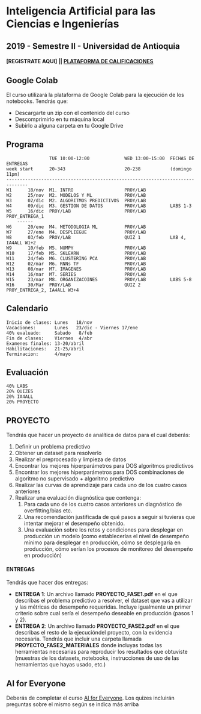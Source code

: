 # Inteligencia Artificial para las Ciencias e Ingenierías

## 2019 - Semestre II - Universidad de Antioquia

#### [REGISTRATE AQUI] || [PLATAFORMA DE CALIFICACIONES](https://m3g87w9l3k.execute-api.us-west-2.amazonaws.com/dev/rlxmooc/web/login)



## Google Colab

El curso utilizará la plataforma de Google Colab para la ejecución de los notebooks. Tendrás que:

- Descargarte un zip con el contenido del curso
- Descomprimirlo en tu máquina local
- Subirlo a alguna carpeta en tu Google Drive

## Programa
                    TUE 10:00-12:00             WED 13:00-15:00  FECHAS DE ENTREGAS
    week start      20-343                      20-238           (domingo 11pm)
    ------------------------------------------------------------------------------
    W1      18/nov  M1. INTRO                   PROY/LAB
    W2      25/nov  M2. MODELOS Y ML            PROY/LAB
    W3      02/dic  M2. ALGORITMOS PREDICTIVOS  PROY/LAB
    W4      09/dic  M3. GESTION DE DATOS        PROY/LAB         LABS 1-3
    W5      16/dic  PROY/LAB                    PROY/LAB         PROY_ENTREGA_1
        ------
    W6      20/ene  M4. METODOLOGIA ML          PROY/LAB
    W7      27/ene  M4. DESPLIEGUE              PROY/LAB         
    W8      03/feb  PROY/LAB                    QUIZ 1           LAB 4, IA4ALL W1+2
    W9      10/feb  M5. NUMPY                   PROY/LAB         
    W10     17/feb  M5. SKLEARN                 PROY/LAB         
    W11     24/feb  M6. CLUSTERING PCA          PROY/LAB
    W12     02/mar  M6. RNNs TF                 PROY/LAB
    W13     08/mar  M7. IMAGENES                PROY/LAB
    W14     16/mar  M7. SERIES                  PROY/LAB
    W15     23/mar  M8. ORGANIZACOINES          PROY/LAB         LABS 5-8
    W16     30/Mar  PROY/LAB                    QUIZ 2           PROY_ENTREGA_2, IA4ALL W3+4


## Calendario

    Inicio de clases: Lunes   18/nov
    Vacaciones:       Lunes   23/dic - Viernes 17/ene
    40% evaluado:     Sabado   8/feb
    Fin de clases:    Viernes  4/abr
    Examenes finales: 13-20/abril
    Habilitaciones:   21-25/abril
    Terminacion:      4/mayo

## Evaluación

    40% LABS
    20% QUIZES
    20% IA4ALL 
    20% PROYECTO

## PROYECTO

Tendrás que hacer un proyecto de analítica de datos para el cual deberás:

1. Definir un problema predictivo
2. Obtener un dataset para resolverlo
3. Realizar el preprocesado y limpieza de datos
4. Encontrar los mejores hiperparámetros para DOS algoritmos predictivos
5. Encontrar los mejores hiperparámetros para DOS combinaciones de algoritmo no supervisado + algoritmo predictivo
6. Realizar las curvas de aprendizaje  para cada uno de los cuatro casos anteriores
7. Realizar una evaluación diagnóstica que contenga:
    1. Para cada uno de los cuatro casos anteriores un diagnóstico de overfitting/bias etc.
    1. Una recomendación justificada de qué pasos a seguir si tuvieras que intentar mejorar el desempeño obtenido.
    1. Una evaluación sobre los retos y condiciones para desplegar en producción un modelo (como establecerías el nivel de desempeño mínimo para desplegar en producción, cómo se desplegaría en producción, cómo serían los procesos de monitoreo del desempeño en producción)

#### ENTREGAS

Tendrás que hacer dos entregas:

- **ENTREGA 1**: Un archivo llamado **PROYECTO_FASE1.pdf** en el que describas el problema predictivo a resolver, el dataset que vas a utilizar y las métricas de desempeño requeridas. Incluye igualmente un primer criterio sobre cual sería el desempeño deseable en producción (pasos 1 y 2).
- **ENTREGA 2**: Un archivo llamado **PROYECTO_FASE2.pdf** en el que describas el resto de la ejecucióndel proyecto, con la evidencia necesaria. Tendrás que incluir una carpeta llamada **PROYECTO_FASE2_MATERIALES** donde incluyas todas las herramientas necesarias para reproducir los resultados que obtuviste (muestras de los datasets, notebooks, instrucciones de uso de las herramientas que hayas usado, etc.)

## AI for Everyone

Deberás de completar el curso [AI for Everyone](https://www.deeplearning.ai/ai-for-everyone/). Los quizes incluirán preguntas sobre el mismo según se indica más arriba
